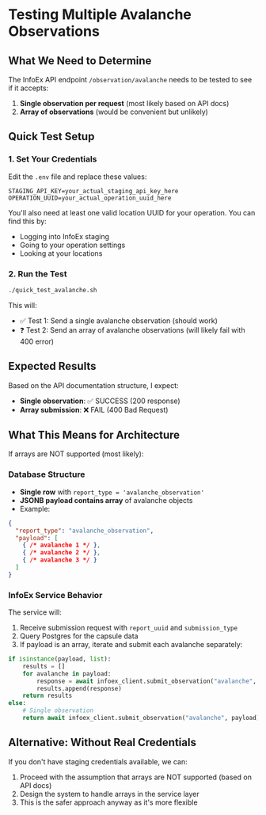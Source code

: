 # Testing Multiple Avalanche Observations

## What We Need to Determine

The InfoEx API endpoint `/observation/avalanche` needs to be tested to see if it accepts:

1. **Single observation per request** (most likely based on API docs)
2. **Array of observations** (would be convenient but unlikely)

## Quick Test Setup

### 1. Set Your Credentials

Edit the `.env` file and replace these values:
```env
STAGING_API_KEY=your_actual_staging_api_key_here
OPERATION_UUID=your_actual_operation_uuid_here
```

You'll also need at least one valid location UUID for your operation. You can find this by:
- Logging into InfoEx staging
- Going to your operation settings
- Looking at your locations

### 2. Run the Test

```bash
./quick_test_avalanche.sh
```

This will:
- ✅ Test 1: Send a single avalanche observation (should work)
- ❓ Test 2: Send an array of avalanche observations (will likely fail with 400 error)

## Expected Results

Based on the API documentation structure, I expect:

- **Single observation**: ✅ SUCCESS (200 response)
- **Array submission**: ❌ FAIL (400 Bad Request)

## What This Means for Architecture

If arrays are NOT supported (most likely):

### Database Structure
- **Single row** with `report_type = 'avalanche_observation'`
- **JSONB payload contains array** of avalanche objects
- Example:
```json
{
  "report_type": "avalanche_observation",
  "payload": [
    { /* avalanche 1 */ },
    { /* avalanche 2 */ },
    { /* avalanche 3 */ }
  ]
}
```

### InfoEx Service Behavior
The service will:
1. Receive submission request with `report_uuid` and `submission_type`
2. Query Postgres for the capsule data
3. If payload is an array, iterate and submit each avalanche separately:

```python
if isinstance(payload, list):
    results = []
    for avalanche in payload:
        response = await infoex_client.submit_observation("avalanche", avalanche)
        results.append(response)
    return results
else:
    # Single observation
    return await infoex_client.submit_observation("avalanche", payload)
```

## Alternative: Without Real Credentials

If you don't have staging credentials available, we can:
1. Proceed with the assumption that arrays are NOT supported (based on API docs)
2. Design the system to handle arrays in the service layer
3. This is the safer approach anyway as it's more flexible
